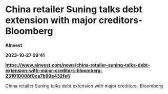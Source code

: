 # China retailer Suning talks debt extension with major creditors- Bloomberg
**AInvest**

**2023-10-27 09:41**

**https://www.ainvest.com/news/china-retailer-suning-talks-debt-extension-with-major-creditors-bloomberg-231010008f0ca7b99e432fef/**

China retailer Suning talks debt extension with major creditors- Bloomberg